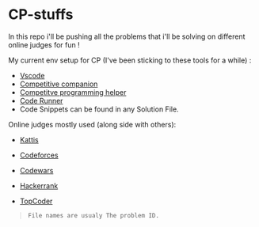 
  

# CP-stuffs

  

In this repo i'll be pushing all the problems that i'll be solving on different online judges for fun !

  

My current env setup for CP (I've been sticking to these tools for a while) : 

 - [Vscode](https://code.visualstudio.com/) 
 - [Competitive companion](https://github.com/jmerle/competitive-companion) 
 - [Competitve programming helper](https://marketplace.visualstudio.com/items?itemName=DivyanshuAgrawal.competitive-programming-helper)
 - [Code Runner](https://marketplace.visualstudio.com/items?itemName=formulahendry.code-runner)
 - Code Snippets can be found in any Solution File.

    
    


  


Online judges mostly used (along side with others):

  

-  [Kattis](https://open.kattis.com/)

-  [Codeforces](https://codeforces.com/)

-  [Codewars](https://www.codewars.com/)

-  [Hackerrank](https://www.hackerrank.com/)

-  [TopCoder](https://www.topcoder.com/)


> `File names are usualy The problem ID.`
